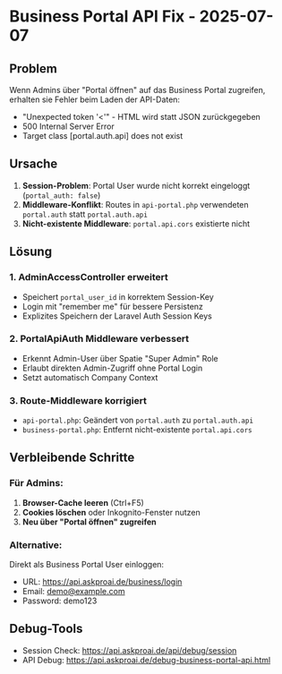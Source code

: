 # Business Portal API Fix - 2025-07-07

## Problem
Wenn Admins über "Portal öffnen" auf das Business Portal zugreifen, erhalten sie Fehler beim Laden der API-Daten:
- "Unexpected token '<'" - HTML wird statt JSON zurückgegeben
- 500 Internal Server Error
- Target class [portal.auth.api] does not exist

## Ursache
1. **Session-Problem**: Portal User wurde nicht korrekt eingeloggt (`portal_auth: false`)
2. **Middleware-Konflikt**: Routes in `api-portal.php` verwendeten `portal.auth` statt `portal.auth.api`
3. **Nicht-existente Middleware**: `portal.api.cors` existierte nicht

## Lösung

### 1. AdminAccessController erweitert
- Speichert `portal_user_id` in korrektem Session-Key
- Login mit "remember me" für bessere Persistenz
- Explizites Speichern der Laravel Auth Session Keys

### 2. PortalApiAuth Middleware verbessert  
- Erkennt Admin-User über Spatie "Super Admin" Role
- Erlaubt direkten Admin-Zugriff ohne Portal Login
- Setzt automatisch Company Context

### 3. Route-Middleware korrigiert
- `api-portal.php`: Geändert von `portal.auth` zu `portal.auth.api`
- `business-portal.php`: Entfernt nicht-existente `portal.api.cors`

## Verbleibende Schritte

### Für Admins:
1. **Browser-Cache leeren** (Ctrl+F5)
2. **Cookies löschen** oder Inkognito-Fenster nutzen
3. **Neu über "Portal öffnen" zugreifen**

### Alternative:
Direkt als Business Portal User einloggen:
- URL: https://api.askproai.de/business/login
- Email: demo@example.com
- Password: demo123

## Debug-Tools
- Session Check: https://api.askproai.de/api/debug/session
- API Debug: https://api.askproai.de/debug-business-portal-api.html